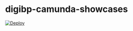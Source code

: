 # digibp-camunda-showcases

[![Deploy](https://www.herokucdn.com/deploy/button.svg)](https://heroku.com/deploy)
